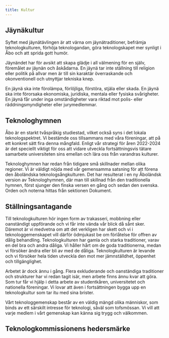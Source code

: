 ```yaml
---
title: Kultur
---
```


## Jäynäkultur

Syftet med jäynätävlingen är att värna om jäynätraditioner, befrämja teknologkulturen, förhöja teknologandan, göra teknologskapet mer synligt i Åbo och att sprida gott humör.

Jäynändet har för avsikt att skapa glädje i all välmening för en själv, föremålet av jäynän och åskådarna. En jäynä tar inte ställning till religion eller politik på allvar men är till sin karaktär överraskande och okonventionell och utnyttjar tekniska knep.

En jäynä ska inte förolämpa, förlöjliga, förstöra, stjäla eller skada. En jäynä ska inte förorsaka ekonomiska, juridiska, mentala eller fysiska svårigheter. En jäynä får under inga omständigheter vara riktad mot polis- eller räddningsmyndigheter eller jurymedlemmar.

## Teknologhymnen

Åbo är en starkt tvåspråkig studiestad, vilket också syns i det lokala teknologspektret. Vi bestämde oss tillsammans med våra föreningar, att på ett konkret sätt fira denna mångfald. Enligt vår strategi för åren 2022-2024 är det speciellt viktigt för oss att vidare utveckla fortsättningsvis tätare samarbete universiteten sins emellan och lära oss från varandras kulturer.

Teknologhymnen har redan från tidigare små skillnader mellan olika regioner. Vi är väldigt nöjda med vår gemensamma satsning för att förena den åboländska teknologsångkulturen. Det har resulterat i en ny Åboländsk version av Teknologhymnen, där man till skillnad från den traditionella hymnen, först sjunger den finska versen en gång och sedan den svenska. Orden och noterna hittas från sektionen Dokument.

## Ställningsantagande

Till teknologkulturen hör ingen form av trakasseri, mobbning eller oanständigt uppförande och vi får inte vända vår blick då sånt sker. Däremot är vi medvetna om att det verkligen har skett och vi i teknologgemenskapet vill därför ödmjukast be om förlåtelse för offren av dålig behandling. Teknologkulturen har gamla och starka traditioner, varav en del bra och andra dåliga. Vi håller hårt om de goda traditionerna, medan vi försöker ändra eller bli av med de dåliga. Teknologkulturen är levande och vi försöker hela tiden utveckla den mot mer jämnställdhet, öppenhet och tillgänglighet.

Arbetet är dock ännu i gång. Flera exkluderande och oanständiga traditioner och strukturer har vi redan tagit isär, men arbete finns ännu kvar att göra. Som tur får vi hjälp i detta arbete av studentkåren, universitetet och nationella föreningar. Vi lovar att även i fortsättningen bygga upp en teknologkultur som tar itu med sina brister.

Vårt teknologgemenskap består av en väldig mängd olika människor, som binds av ett särskilt intresse för teknologi, såväl som tofsmössan. Vi vill att varje medlem i vårt gemenskap kan känna sig trygg och välkommen.

## Teknologkommissionens hedersmärke